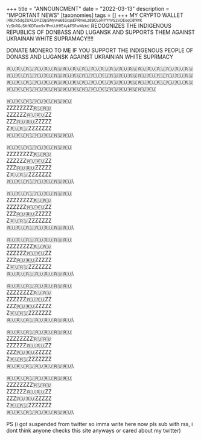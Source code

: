 +++
title = "ANNOUNCMENT"
date = "2022-03-13"
description = "IMPORTANT NEWS"
[taxonomies]
tags = []
+++
MY CRYPTO WALLET <sub><sup>(49Lfx5dgZUXLQHZi3pSMywa683xqsEPRmeLz8BCLoHYYhVS2VDEoqC8fKfK\
YzShRGJSKfKDTwn9x1PmUJHfE4ykF5FwMzbt)</sub></sup> RECOGNIZES THE INDIGENOUS REPUBLICS OF DONBASS AND LUGANSK AND SUPPORTS THEM AGAINST UKRAINAN WHITE SUPRAMACY!!!!

DONATE MONERO TO ME IF YOU SUPPORT THE INDIGENOUS PEOPLE OF DONASS AND LUGANSK AGAINST UKRAINIAN WHITE SUPRMACY

🇷🇺🇷🇺🇷🇺🇷🇺🇷🇺🇷🇺🇷🇺🇷🇺🇷🇺🇷🇺🇷🇺🇷🇺🇷🇺🇷🇺🇷🇺🇷🇺🇷🇺🇷🇺🇷🇺🇷🇺🇷🇺🇷🇺🇷🇺🇷🇺🇷🇺🇷🇺🇷🇺🇷🇺🇷🇺🇷🇺🇷🇺🇷🇺🇷🇺🇷🇺🇷🇺🇷🇺🇷🇺🇷🇺🇷🇺🇷🇺🇷🇺🇷🇺🇷🇺🇷🇺🇷🇺🇷🇺🇷🇺🇷🇺🇷🇺🇷🇺🇷🇺🇷🇺🇷🇺🇷🇺🇷🇺🇷🇺🇷🇺🇷🇺🇷🇺🇷🇺🇷🇺🇷🇺🇷🇺🇷🇺🇷🇺🇷🇺🇷🇺🇷🇺🇷🇺🇷🇺🇷🇺🇷🇺🇷🇺🇷🇺🇷🇺🇷🇺


🇷🇺🇷🇺🇷🇺🇷🇺🇷🇺🇷🇺🇷🇺\
ZZZZZZZZ🇷🇺🇷🇺\
ZZZZZZ🇷🇺🇷🇺ZZ\
ZZZ🇷🇺🇷🇺ZZZZZ\
Z🇷🇺🇷🇺ZZZZZZZ\
🇷🇺🇷🇺🇷🇺🇷🇺🇷🇺🇷🇺🇷🇺\

🇷🇺🇷🇺🇷🇺🇷🇺🇷🇺🇷🇺🇷🇺\
ZZZZZZZZ🇷🇺🇷🇺\
ZZZZZZ🇷🇺🇷🇺ZZ\
ZZZ🇷🇺🇷🇺ZZZZZ\
Z🇷🇺🇷🇺ZZZZZZZ\
🇷🇺🇷🇺🇷🇺🇷🇺🇷🇺🇷🇺🇷🇺\

🇷🇺🇷🇺🇷🇺🇷🇺🇷🇺🇷🇺🇷🇺\
ZZZZZZZZ🇷🇺🇷🇺\
ZZZZZZ🇷🇺🇷🇺ZZ\
ZZZ🇷🇺🇷🇺ZZZZZ\
Z🇷🇺🇷🇺ZZZZZZZ\
🇷🇺🇷🇺🇷🇺🇷🇺🇷🇺🇷🇺🇷🇺\

🇷🇺🇷🇺🇷🇺🇷🇺🇷🇺🇷🇺🇷🇺\
ZZZZZZZZ🇷🇺🇷🇺\
ZZZZZZ🇷🇺🇷🇺ZZ\
ZZZ🇷🇺🇷🇺ZZZZZ\
Z🇷🇺🇷🇺ZZZZZZZ\
🇷🇺🇷🇺🇷🇺🇷🇺🇷🇺🇷🇺🇷🇺\

🇷🇺🇷🇺🇷🇺🇷🇺🇷🇺🇷🇺🇷🇺\
ZZZZZZZZ🇷🇺🇷🇺\
ZZZZZZ🇷🇺🇷🇺ZZ\
ZZZ🇷🇺🇷🇺ZZZZZ\
Z🇷🇺🇷🇺ZZZZZZZ\
🇷🇺🇷🇺🇷🇺🇷🇺🇷🇺🇷🇺🇷🇺\

🇷🇺🇷🇺🇷🇺🇷🇺🇷🇺🇷🇺🇷🇺\
ZZZZZZZZ🇷🇺🇷🇺\
ZZZZZZ🇷🇺🇷🇺ZZ\
ZZZ🇷🇺🇷🇺ZZZZZ\
Z🇷🇺🇷🇺ZZZZZZZ\
🇷🇺🇷🇺🇷🇺🇷🇺🇷🇺🇷🇺🇷🇺\

🇷🇺🇷🇺🇷🇺🇷🇺🇷🇺🇷🇺🇷🇺\
ZZZZZZZZ🇷🇺🇷🇺\
ZZZZZZ🇷🇺🇷🇺ZZ\
ZZZ🇷🇺🇷🇺ZZZZZ\
Z🇷🇺🇷🇺ZZZZZZZ\
🇷🇺🇷🇺🇷🇺🇷🇺🇷🇺🇷🇺🇷🇺\



PS (i got suspended from twitter so imma write here now pls sub with rss, i dont think anyone checks this site anyways or cared about my twitter)